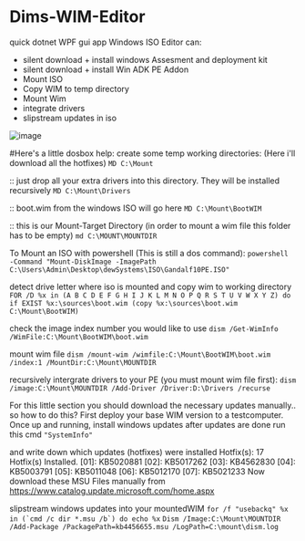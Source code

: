 # Dims-WIM-Editor

quick dotnet WPF gui app
Windows ISO Editor can: 
  - silent download + install windows Assesment and deployment kit
  - silent download + install Win ADK PE Addon
  - Mount ISO
  - Copy WIM to temp directory
  - Mount Wim
  - integrate drivers
  - slipstream updates in iso
  
  ![image](https://user-images.githubusercontent.com/77209365/208239091-c3214384-60a2-4618-b205-19fa504aa0a8.png)
  
  
  
#Here's a little dosbox help: 
create some temp working directories:
(Here i'll download all the hotfixes)
```MD C:\Mount```

:: just drop all your extra drivers into this directory. They will be installed recursively
```MD C:\Mount\Drivers```

:: boot.wim from the windows ISO will go here
```MD C:\Mount\BootWIM```

:: this is our Mount-Target Directory (in order to mount a wim file this folder has to be empty)
```md C:\MOUNT\MOUNTDIR```

To Mount an ISO with powershell (This is still a dos command): 
```powershell -Command "Mount-DiskImage -ImagePath C:\Users\Admin\Desktop\dewSystems\ISO\Gandalf10PE.ISO"```

detect drive letter where iso is mounted and copy wim to working directory
```FOR /D %x in (A B C D E F G H I J K L M N O P Q R S T U V W X Y Z) do if EXIST %x:\sources\boot.wim (copy %x:\sources\boot.wim C:\Mount\BootWIM)```

check the image index number you would like to use
```dism /Get-WimInfo /WimFile:C:\Mount\BootWIM\boot.wim```

mount wim file
```dism /mount-wim /wimfile:C:\Mount\BootWIM\boot.wim /index:1 /MountDir:C:\Mount\MOUNTDIR```

recursively intergrate drivers to your PE (you must mount wim file first): 
```dism /image:C:\Mount\MOUNTDIR /Add-Driver /Driver:D:\Drivers /recurse```

For this little section you should download the necessary updates manually.. so how to do this?
First deploy your base WIM version to a testcomputer.
Once up and running, install windows updates
after updates are done run this cmd 
```"SystemInfo" ```

and write down which updates (hotfixes) were installed
Hotfix(s):                 17 Hotfix(s) Installed.
                           [01]: KB5020881
                           [02]: KB5017262
                           [03]: KB4562830
                           [04]: KB5003791
                           [05]: KB5011048
                           [06]: KB5012170
                           [07]: KB5021233
Now download these MSU Files manually from https://www.catalog.update.microsoft.com/home.aspx

slipstream windows updates into your mountedWIM
```for /f "usebackq" %x in (`cmd /c dir *.msu /b`) do echo %x```
```Dism /Image:C:\Mount\MOUNTDIR /Add-Package /PackagePath=kb4456655.msu /LogPath=C:\mount\dism.log```


